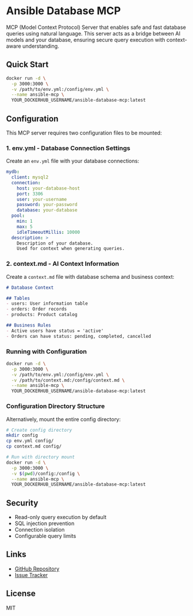 # Ansible Database MCP

MCP (Model Context Protocol) Server that enables safe and fast database queries using natural language. This server acts as a bridge between AI models and your database, ensuring secure query execution with context-aware understanding.

## Quick Start

```bash
docker run -d \
  -p 3000:3000 \
  -v /path/to/env.yml:/config/env.yml \
  --name ansible-mcp \
  YOUR_DOCKERHUB_USERNAME/ansible-database-mcp:latest
```

## Configuration

This MCP server requires two configuration files to be mounted:

### 1. env.yml - Database Connection Settings

Create an `env.yml` file with your database connections:

```yaml
mydb:
  client: mysql2
  connection:
    host: your-database-host
    port: 3306
    user: your-username
    password: your-password
    database: your-database
  pool:
    min: 1
    max: 5
    idleTimeoutMillis: 10000
  description: >
    Description of your database.
    Used for context when generating queries.
```

### 2. context.md - AI Context Information

Create a `context.md` file with database schema and business context:

```markdown
# Database Context

## Tables
- users: User information table
- orders: Order records
- products: Product catalog

## Business Rules
- Active users have status = 'active'
- Orders can have status: pending, completed, cancelled
```

### Running with Configuration

```bash
docker run -d \
  -p 3000:3000 \
  -v /path/to/env.yml:/config/env.yml \
  -v /path/to/context.md:/config/context.md \
  --name ansible-mcp \
  YOUR_DOCKERHUB_USERNAME/ansible-database-mcp:latest
```

### Configuration Directory Structure

Alternatively, mount the entire config directory:

```bash
# Create config directory
mkdir config
cp env.yml config/
cp context.md config/

# Run with directory mount
docker run -d \
  -p 3000:3000 \
  -v $(pwd)/config:/config \
  --name ansible-mcp \
  YOUR_DOCKERHUB_USERNAME/ansible-database-mcp:latest
```

## Security

- Read-only query execution by default
- SQL injection prevention
- Connection isolation
- Configurable query limits

## Links

- [GitHub Repository](https://github.com/ESnark/ansible-database-mcp)
- [Issue Tracker](https://github.com/ESnark/ansible-database-mcp/issues)

## License

MIT
